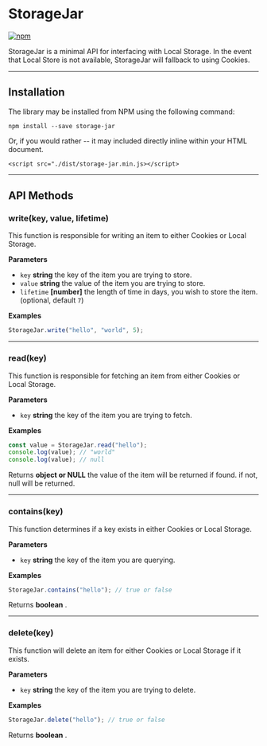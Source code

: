 # StorageJar

[![npm](https://img.shields.io/npm/dt/express.svg)](https://www.npmjs.com/package/storage-jar)

StorageJar is a minimal API for interfacing with Local Storage.  In the event that
Local Store is not available, StorageJar will fallback to using Cookies.

----------

## Installation
  
The library may be installed from NPM using the following command:

	npm install --save storage-jar
    
Or, if you would rather -- it may included directly inline within your HTML document.

    <script src="./dist/storage-jar.min.js></script>

----------

## API Methods

### write(key, value, lifetime)

This function is responsible for writing an item to either Cookies or Local Storage.

**Parameters**

-   `key` **string** the key of the item you are trying to store.
-   `value` **string** the value of the item you are trying to store.
-   `lifetime` **[number]** the length of time in days, you wish to store the item. (optional, default `7`)

**Examples**

```javascript
StorageJar.write("hello", "world", 5);
```

----------

### read(key)

This function is responsible for fetching an item from either Cookies or Local Storage.

**Parameters**

-   `key` **string** the key of the item you are trying to fetch.

**Examples**

```javascript
const value = StorageJar.read("hello");
console.log(value); // "world"
console.log(value); // null
```

Returns **object or NULL** the value of the item will be returned if found. if not, null will be returned.

----------

### contains(key)

This function determines if a key exists in either Cookies or Local Storage.

**Parameters**

-   `key` **string** the key of the item you are querying.

**Examples**

```javascript
StorageJar.contains("hello"); // true or false
```

Returns **boolean** .

----------

### delete(key)

This function will delete an item for either Cookies or Local Storage if it exists.

**Parameters**

-   `key` **string** the key of the item you are trying to delete.

**Examples**

```javascript
StorageJar.delete("hello"); // true or false
```

Returns **boolean** .
